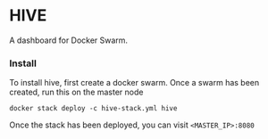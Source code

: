 
# HIVE #
A dashboard for Docker Swarm.


### Install ###
To install hive, first create a docker swarm. Once a swarm has been created, run this on the master node

`docker stack deploy -c hive-stack.yml hive`



Once the stack has been deployed, you can visit `<MASTER_IP>:8080`


